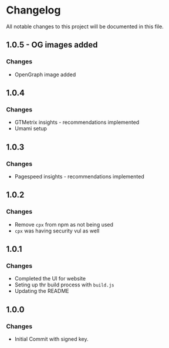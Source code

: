 # Changelog

All notable changes to this project will be documented in this file.

## 1.0.5 - OG images added
### Changes
- OpenGraph image added

## 1.0.4
### Changes
- GTMetrix insights - recommendations implemented
- Umami setup

## 1.0.3
### Changes
- Pagespeed insights - recommendations implemented


## 1.0.2
### Changes
- Remove `cpx` from npm as not being used
- `cpx` was having security vul as well

## 1.0.1
### Changes
- Completed the UI for website
- Seting up thr build process with `build.js`
- Updating the README

## 1.0.0
### Changes
- Initial Commit with signed key.